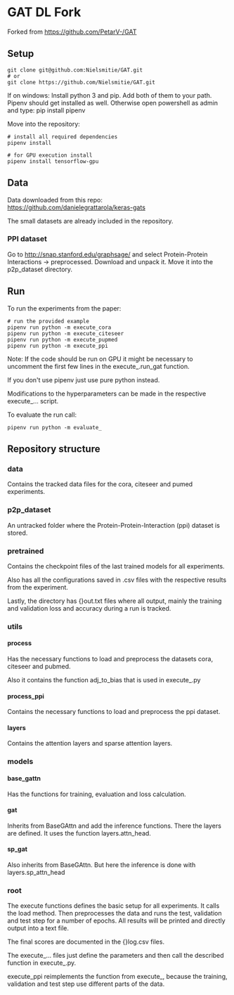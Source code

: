 # GAT DL Fork
Forked from https://github.com/PetarV-/GAT

## Setup

```shell
git clone git@github.com:Nielsmitie/GAT.git
# or 
git clone https://github.com/Nielsmitie/GAT.git
```
If on windows:
Install python 3 and pip. Add both of them to your path. Pipenv should get installed as well.
Otherwise open powershell as admin and type: pip install pipenv

Move into the repository:
```shell
# install all required dependencies
pipenv install

# for GPU execution install
pipenv install tensorflow-gpu
```

## Data

Data downloaded from this repo:
https://github.com/danielegrattarola/keras-gats

The small datasets are already included in the repository.

### PPI dataset
Go to
http://snap.stanford.edu/graphsage/
and select Protein-Protein Interactions -> preprocessed. Download and unpack it.
Move it into the p2p_dataset directory.

## Run

To run the experiments from the paper:
```shell
# run the provided example
pipenv run python -m execute_cora
pipenv run python -m execute_citeseer
pipenv run python -m execute_pupmed
pipenv run python -m execute_ppi
```

Note: If the code should be run on GPU it might be necessary to uncomment the first few
lines in the execute_.run_gat function.

If you don't use pipenv just use pure python instead.

Modifications to the hyperparameters can be made in the respective execute_...
script.

To evaluate the run call:
```shell
pipenv run python -m evaluate_
```

## Repository structure

### data

Contains the tracked data files for the cora, citeseer and pumed experiments.

### p2p_dataset

An untracked folder where the Protein-Protein-Interaction (ppi) dataset is stored.

### pretrained

Contains the checkpoint files of the last trained models for all experiments.

Also has all the configurations saved in .csv files with the respective results from
the experiment.

Lastly, the directory has {}out.txt files where all output, mainly the training 
and validation loss and accuracy during a run is tracked.

### utils

#### process

Has the necessary functions to load and preprocess the datasets cora, citeseer and pubmed.

Also it contains the function adj_to_bias that is used in execute_.py

#### process_ppi

Contains the necessary functions to load and preprocess the ppi dataset.

#### layers

Contains the attention layers and sparse attention layers.


### models

#### base_gattn

Has the functions for training, evaluation and loss calculation.

#### gat

Inherits from BaseGAttn and add the inference functions.
There the layers are defined. It uses the function layers.attn_head.

#### sp_gat

Also inherits from BaseGAttn. But here the inference
is done with layers.sp_attn_head

### root

The execute functions defines the basic setup for all experiments. It calls the
load method. Then preprocesses the data and runs the test, validation and test
step for a number of epochs. All results will be printed and directly output into
a text file.

The final scores are documented in the {}log.csv files.

The execute_... files just define the parameters and then call the described function
in execute_.py.

execute_ppi reimplements the function from execute_, because the training, validation and
test step use different parts of the data.
